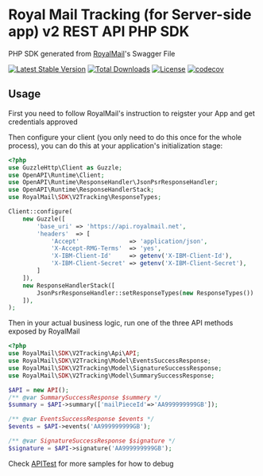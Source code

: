# Royal Mail Tracking (for Server-side app) v2 REST API PHP SDK

PHP SDK generated from [RoyalMail](https://developer.royalmail.net/)'s Swagger File

[![Latest Stable Version](https://poser.pugx.org/bricre/royalmail-tracking-v2-sdk/v)](https:://packagist.org/packages/bricre/royalmail-tracking-v2-sdk)
[![Total Downloads](https://poser.pugx.org/bricre/royalmail-tracking-v2-sdk/downloads)](https:://packagist.org/packages/bricre/royalmail-tracking-v2-sdk)
[![License](https://poser.pugx.org/bricre/royalmail-tracking-v2-sdk/license)](https:://packagist.org/packages/bricre/royalmail-tracking-v2-sdk)
[![codecov](https://codecov.io/gh/bricre/royalmail-tracking-v2-sdk/branch/master/graph/badge.svg?token=OVYRXPSW2Y)](https://codecov.io/gh/bricre/royalmail-tracking-v2-sdk)

## Usage

First you need to follow RoyalMail's instruction to reigster your App and get credentials approved

Then configure your client (you only need to do this once for the whole process), you can do this at your 
application's initialization stage:

```php
<?php
use GuzzleHttp\Client as Guzzle;
use OpenAPI\Runtime\Client;
use OpenAPI\Runtime\ResponseHandler\JsonPsrResponseHandler;
use OpenAPI\Runtime\ResponseHandlerStack;
use RoyalMail\SDK\V2Tracking\ResponseTypes;

Client::configure(
    new Guzzle([
        'base_uri' => 'https://api.royalmail.net',
        'headers'  => [
            'Accept'              => 'application/json',
            'X-Accept-RMG-Terms'  => 'yes',
            'X-IBM-Client-Id'     => getenv('X-IBM-Client-Id'),
            'X-IBM-Client-Secret' => getenv('X-IBM-Client-Secret'),
        ]
    ]),
    new ResponseHandlerStack([
        JsonPsrResponseHandler::setResponseTypes(new ResponseTypes())
    ]),
);
```

Then in your actual business logic, run one of the three API methods exposed by RoyalMail

```php
<?php
use RoyalMail\SDK\V2Tracking\Api\API;
use RoyalMail\SDK\V2Tracking\Model\EventsSuccessResponse;
use RoyalMail\SDK\V2Tracking\Model\SignatureSuccessResponse;
use RoyalMail\SDK\V2Tracking\Model\SummarySuccessResponse;

$API = new API();
/** @var SummarySuccessResponse $summery */
$summary = $API->summary(['mailPieceId'=>'AA999999999GB']);

/** @var EventsSuccessResponse $events */
$events = $API->events('AA999999999GB');

/** @var SignatureSuccessResponse $signature */
$signature = $API->signature('AA999999999GB');
```

Check [APITest](/tests/Functional/APITest.php) for more samples for how to debug